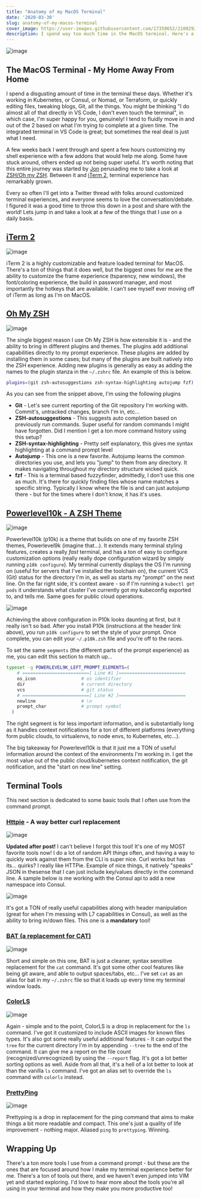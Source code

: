 ```yaml
---
title: "Anatomy of my MacOS Terminal"
date: '2020-03-30'
slug: anatomy-of-my-macos-terminal
cover_image: https://user-images.githubusercontent.com/17350652/210029216-f58ee6c5-b164-4bf6-b7a2-95e8a36965a3.png
description: I spend way too much time in the MacOS terminal. Here's a few tools I've come across to make things a bit easier 
---
```


![image](https://user-images.githubusercontent.com/17350652/210029216-f58ee6c5-b164-4bf6-b7a2-95e8a36965a3.png)

## The MacOS Terminal - My Home Away From Home 

I spend a disgusting amount of time in the terminal these days. Whether it's working in Kubernetes, or Consul, or Nomad, or Terraform, or quickly editing files, tweaking blogs, Git, all the things. You might be thinking "I do almost all of that directly in VS Code, I don't even touch the terminal", in which case, I'm super happy for you, genuinely! I tend to fluidly move in and out of the 2 based on what I'm trying to complete at a given time. The integrated terminal in VS Code is great; but sometimes the real deal is just what I need. 

A few weeks back I went through and spent a few hours customizing my shell experience with a few addons that would help me along. Some have stuck around, others ended up not being super useful. It's worth noting that this entire journey was started by [Jon](https://twitter.com/vaficionado) perusading me to take a look at [ZSH/Oh my ZSH](https://ohmyz.sh/). Between it and [iTerm 2](https://www.iterm2.com/index.html), terminal experience has remarkably grown. 

Every so often I'll get into a Twitter thread with folks around customized terminal experiences, and everyone seems to love the conversation/debate. I figured it was a good time to throw this down in a post and share with the world! Lets jump in and take a look at a few of the things that I use on a daily basis. 

## [iTerm 2](https://www.iterm2.com/index.html)

![image](https://user-images.githubusercontent.com/17350652/210029289-e40bdacc-2357-4508-b12d-501efc723f51.png)

iTerm 2 is a highly customizable and feature loaded terminal for MacOS. There's a ton of things that it does well, but the biggest ones for me are the ability to customize the frame experience (tsparency, new windows), the font/coloring experience, the build in password manager, and most importantly the hotkeys that are available. I can't see myself ever moving off of iTerm as long as I'm on MacOS.

## [Oh My ZSH](https://ohmyz.sh/)

![image](https://user-images.githubusercontent.com/17350652/210029308-f8319c9a-a96c-4d42-94da-f0af79ef5abe.png)

The single biggest reason I use Oh My ZSH is how extensible it is - and the ability to bring in different plugins and themes. The plugins add additional capabilities directly to my prompt experience. These plugins are added by installing them in some cases; but many of the plugins are built natively into the ZSH experience. Adding new plugins is generally as easy as adding the names to the plugin stanza in the `~/.zshrc` file. An example of this is below. 

```bash
plugins=(git zsh-autosuggestions zsh-syntax-highlighting autojump fzf)
```
As you can see from the snippet above, I'm using the following plugins 

* **Git** - Let's see current reporting of the Git repository I'm working with. Commit's, untracked changes, branch I'm in, etc... 
* **ZSH-autosuggestions** - This suggests auto completion based on previously run commands. Super useful for random commands I might have forgotten. Did I mention I get a ton more command history using this setup? 
* **ZSH-syntax-highlighting** - Pretty self explanatory, this gives me syntax highlighting at a command prompt level
* **Autojump** - This one is a new favorite. Autojump learns the common directories you use, and lets you "jump" to them from any directory. It makes navigating throughout my directory structure wicked quick. 
* **fzf** - This is a terminal based fuzzyfinder, admittedly, I don't use this one as much. It's there for quickly finding files whose name matches a specific string. Typically I know where the file is and can just autojump there - but for the times where I don't know, it has it's uses. 

## [Powerlevel10k - A ZSH Theme](https://github.com/romkatv/powerlevel10k)

![image](https://user-images.githubusercontent.com/17350652/210029343-400258b4-eec0-4d15-aad0-939ab8340164.png)

Powerlevel10k (p10k) is a theme that builds on one of my favorite ZSH themes, Powerlevel9k (imagine that...). It extends many terminal styling features, creates a really _fast_ terminal, and has a ton of easy to configure customization options (really really dope configuration wizard by simply running `p10k configure`). My terminal currently displays the OS I'm running on (useful for servers that I've installed the toolchain on), the current VCS (Git) status for the directory I'm in, as well as starts my "prompt" on the next line. On the far right side, it's context aware - so if I'm running a `kubectl get pods` it understands what cluster I've currently got my kubeconfig exported to, and tells me. Same goes for public cloud operations.  

![image](https://user-images.githubusercontent.com/17350652/210029358-2e4b5c68-80ac-4162-ace8-de43a30edd40.png)

Achieving the above configuration in P10k looks daunting at first, but it really isn't so bad. After you install P10k (instructions at the header link above), you run `p10k configure` to set the style of your prompt. Once complete, you can edit your `~/.p10k.zsh` file and you're off to the races. 

To set the same `segments` (the different parts of the prompt experience) as me, you can edit this section to match up... 

```bash
typeset -g POWERLEVEL9K_LEFT_PROMPT_ELEMENTS=(
    # =========================[ Line #1 ]=========================
    os_icon                 # os identifier
    dir                     # current directory
    vcs                     # git status
    # =========================[ Line #2 ]=========================
    newline                 # \n
    prompt_char             # prompt symbol
  )
```

The right segment is for less important information, and is substantially long as it handles context notifications for a ton of different platforms (everything form public clouds, to virtualenvs, to node envs, to Kubernetes, etc...). 

The big takeaway for Powerlevel10k is that it just me a TON of useful information around the context of the environments I'm working in. I get the most value out of the public cloud/kubernetes context notification, the git notification, and the "start on new line" setting. 

## Terminal Tools 

This next section is dedicated to some basic tools that I often use from the command prompt. 

### [Httpie](https://httpie.org/) - A way better curl replacement 

![image](https://user-images.githubusercontent.com/17350652/210029383-6e0722be-c0f6-466c-8a94-2e02f9e12529.png)

**Updated after post!** I can't believe I forgot this tool! It's one of my MOST favorite tools now! I do a lot of random API _things_ often, and having a way to quickly work against them from the CLI is super nice. Curl works but has its... quirks? I really like HTTPie. Example of nice things, it natively "speaks" JSON  in thesense that I can just include key/values directly in the command line. A sample below is me working with the Consul api to add a new namespace into Consul. 

![image](https://user-images.githubusercontent.com/17350652/210029411-e71c1363-341f-4349-84e9-24657b6fa91e.png)

It's got a TON of really useful capabilities along with header manipulation (great for when I'm messing with L7 capabilities in Consul), as well as the ability to bring in/down files. This one is a **mandatory** tool! 

### [BAT (a replacement for CAT)](https://github.com/sharkdp/bat) 

![image](https://user-images.githubusercontent.com/17350652/210029489-820d148c-dbf4-4193-8ce9-3b87bb9613a0.png)

Short and simple on this one, BAT is just a cleaner, syntax sensitive replacement for the `cat` command. It's got some other cool features like being git aware, and able to output spaces/tabs, etc... I've set `cat` as an alias for bat in my `~/.zshrc` file so that it loads up every time my terminal window loads.  

### [ColorLS](https://github.com/athityakumar/colorls) 

![image](https://user-images.githubusercontent.com/17350652/210029529-08faf911-e50a-4367-af74-6d2c9603e6e8.png)

Again - simple and to the point, ColorLS is a drop in replacement for the `ls` command. I've got it customized to include ASCII images for known files types. It's also got some really useful additional features - It can output the `tree` for the current directory I'm in by appending `--tree` to the end of the command. It can give me a report on the file count (recognized/unrecognized) by using the `--report` flag. It's got a lot better sorting options as well. Aside from all that, it's a hell of a lot better to look at than the vanilla `ls` command. I've got an alias set to override the `ls` command with `colorls` instead. 

### [PrettyPing](https://github.com/denilsonsa/prettyping)

![image](https://user-images.githubusercontent.com/17350652/210029542-dff1a144-0ef6-4277-a784-84787ece2a52.png)

Prettyping is a drop in replacement for the ping command that aims to make things a bit more readable and compact. This one's just a quality of life improvement - nothing major. Aliased `ping` to `prettyping`. Winning.

## Wrapping Up

There's a ton more tools I use from a command prompt - but these are the ones that are focused around how I make my terminal experience better for me. There's a ton of tools out there, and we haven't even jumped into VIM yet and started exploring. I'd love to hear more about the tools you're all using in your terminal and how they make you more productive too! 
